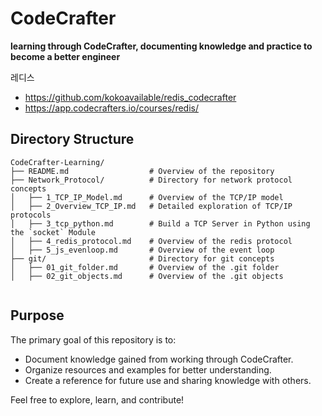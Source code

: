 # CodeCrafter

**learning through CodeCrafter, documenting knowledge and practice to become a better engineer**

레디스
- https://github.com/kokoavailable/redis_codecrafter
- https://app.codecrafters.io/courses/redis/

## Directory Structure
```plaintext
CodeCrafter-Learning/
├── README.md                  # Overview of the repository
├── Network_Protocol/          # Directory for network protocol concepts
│   ├── 1_TCP_IP_Model.md      # Overview of the TCP/IP model
│   ├── 2_Overview_TCP_IP.md   # Detailed exploration of TCP/IP protocols
│   ├── 3_tcp_python.md        # Build a TCP Server in Python using the `socket` Module
│   ├── 4_redis_protocol.md    # Overview of the redis protocol
│   ├── 5_js_evenloop.md       # Overview of the event loop
├── git/                       # Directory for git concepts
│   ├── 01_git_folder.md       # Overview of the .git folder
│   ├── 02_git_objects.md      # Overview of the .git objects


```

## Purpose
The primary goal of this repository is to:
- Document knowledge gained from working through CodeCrafter.
- Organize resources and examples for better understanding.
- Create a reference for future use and sharing knowledge with others.

Feel free to explore, learn, and contribute!
